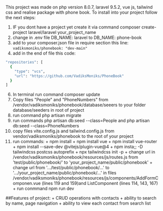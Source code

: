 This project was made on php version 8.0.7, laravel 9.5.2, vue js, tailwind css and realise package with phone book.
To install into your project follow the next steps:
1) IF you dont have a project yet create it via command composer create-project laravel/laravel your_project_name
2) change in .env file DB_NAME: laravel to DB_NAME: phone-book
3) add to your composer.json file in require section this line: `vadiksmoniks/phonebook: "dev-main"`
4) add in the end of file this code:
```bash
"repositories": [
  {
    "type": "vcs",
    "url": "https://github.com/VadiksMoniks/PhoneBook"
  }
]
```

6) In terminal run command composer update
7) Copy files "People" and "PhoneNumbers" from /vendor/vadiksmoniks/phonebook/database/seeers to your folder database/seeders in root of project
8) run command php artisan migrate
9) run commands php artisan db:seed --class=People  and php artisan db:seed --class=PhoneNumbers
10) copy files vite.config.js and tailwind.config.js from vendor/vadiksmoniks/phonebook to the root of your project
11) run commands:
        + npm install
        + npm install vue
        + npm install vue-router
        + npm install --save-dev @vitejs/plugin-vue@4
        + npm insta;; -D tailwindcss postcss autoprefix
        + npx tailwindcss init -p
        + change url in /vendor/vadiksmoniks/phonebook/resources/js/routes.js from 'test/public/phonebook/' to 'your_project_name/public/phonebook'
        + change url from '.../test/public/phonebook/...' to '.../your_project_name/public/phonebook/...' in files /vendor/vadiksmoniks/phonebook/resources/js/components/AddFormComponen.vue (lines 119 and 159)and ListComponent (lines 114, 143, 167)
        + run conmmand npm run dev

##Features of project:
    + CRUD operations with contacts
    + ability to search by name, page navigation
    + ability to view each contact from search list
      
